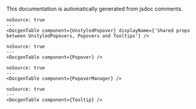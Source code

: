 This documentation is automatically generated from jsdoc comments.

```react
noSource: true
---
<DocgenTable component={UnstyledPopover} displayName={'Shared props between UnstyledPopovers, Popovers and Tooltips'} />
```

```react
noSource: true
---
<DocgenTable component={Popover} />
```

```react
noSource: true
---
<DocgenTable component={PopoverManager} />
```

```react
noSource: true
---
<DocgenTable component={Tooltip} />
```
